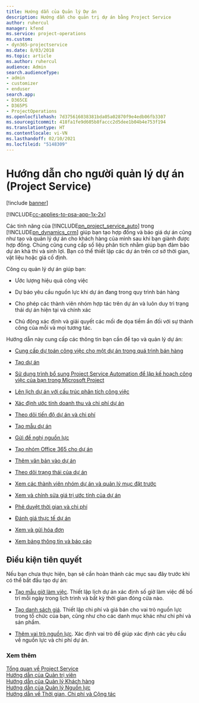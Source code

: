 ```yaml
---
title: Hướng dẫn của Quản lý Dự án
description: Hướng dẫn cho quản trị dự án bằng Project Service
author: ruhercul
manager: kfend
ms.service: project-operations
ms.custom:
- dyn365-projectservice
ms.date: 8/03/2018
ms.topic: article
ms.author: ruhercul
audience: Admin
search.audienceType:
- admin
- customizer
- enduser
search.app:
- D365CE
- D365PS
- ProjectOperations
ms.openlocfilehash: 7d375616038381bda05a02870f9e4edb06fb3307
ms.sourcegitcommit: 418fa1fe9d605b8faccc2d5dee1b04b4e753f194
ms.translationtype: HT
ms.contentlocale: vi-VN
ms.lasthandoff: 02/10/2021
ms.locfileid: "5148309"
---
```

# <a name="project-manager-guide-project-service"></a>Hướng dẫn cho người quản lý dự án (Project Service)

[!include [banner](../includes/psa-now-project-operations.md)]

[!INCLUDE[cc-applies-to-psa-app-1x-2x](../includes/cc-applies-to-psa-app-1x-2x.md)]

Các tính năng của [!INCLUDE[pn_project_service_auto](../includes/pn-project-service-auto.md)] trong [!INCLUDE[pn_dynamics_crm](../includes/pn-dynamics-crm.md)] giúp bạn tạo hợp đồng và báo giá dự án cũng như tạo và quản lý dự án cho khách hàng của mình sau khi bạn giành được hợp đồng. Chúng cũng cung cấp số liệu phân tích nhằm giúp bạn đảm bảo dự án khả thi và sinh lợi. Bạn có thể thiết lập các dự án trên cơ sở thời gian, vật liệu hoặc giá cố định.  
  
 Công cụ quản lý dự án giúp bạn:  
  
-   Ước lượng hiệu quả công việc  
  
-   Dự báo yêu cầu nguồn lực khi dự án đang trong quy trình bán hàng  
  
-   Cho phép các thành viên nhóm hợp tác trên dự án và luôn duy trì trạng thái dự án hiện tại và chính xác  
  
-   Chủ động xác định và giải quyết các mối đe dọa tiềm ẩn đối với sự thành công của mỗi và mọi tương tác.  
  
Hướng dẫn này cung cấp các thông tin bạn cần để tạo và quản lý dự án:  
  
-   [Cung cấp dự toán công việc cho một dự án trong quá trình bán hàng](../psa/provide-estimates-project-during-sales-process.md)  
  
-   [Tạo dự án](../psa/create-project.md)  
  
-   [Sử dụng trình bổ sung Project Service Automation để lập kế hoạch công việc của bạn trong Microsoft Project](../psa/add-plan-work-microsoft-project.md)  
  
-   [Lên lịch dự án với cấu trúc phân tích công việc](../psa/schedule-project-work-breakdown-structure.md)  
  
-   [Xác định ước tính doanh thu và chi phí dự án](../psa/determine-project-cost-revenue-estimates.md)  
  
-   [Theo dõi tiến độ dự án và chi phí](../psa/track-project-progress-cost.md)  
  
-   [Tạo mẫu dự án](../psa/create-project-template.md)  
  
-   [Gửi đề nghị nguồn lực](../psa/submit-resource-requests.md)  
  
-   [Tạo nhóm Office 365 cho dự án](../psa/create-office-365-group-project.md)  
  
-   [Thêm văn bản vào dự án](../psa/add-documents-project.md)  
  
-   [Theo dõi trạng thái của dự án](../psa/track-project-status.md)  
  
-   [Xem các thành viên nhóm dự án và quản lý mục đặt trước](../psa/view-project-team-members-manage-bookings.md)  
  
-   [Xem và chỉnh sửa giá trị ước tính của dự án](../psa/view-edit-project-estimates.md)  
  
-   [Phê duyệt thời gian và chi phí](../psa/approve-time-expenses.md)  
  
-   [Đánh giá thực tế dự án](../psa/review-project-actuals.md)  
  
-   [Xem và gửi hóa đơn](../psa/view-send-invoices.md)  
  
-   [Xem bảng thông tin và báo cáo](../psa/view-dashboards-reports.md)  
  
## <a name="prerequisites"></a>Điều kiện tiên quyết  
 Nếu bạn chưa thực hiện, bạn sẽ cần hoàn thành các mục sau đây trước khi có thể bắt đầu tạo dự án:  
  
-   [Tạo mẫu giờ làm việc](../psa/create-work-hours-template.md). Thiết lập lịch dự án xác định số giờ làm việc để bố trí mỗi ngày trong lịch trình và bất kỳ thời gian đóng cửa nào.  
  
-   [Tạo danh sách giá](../psa/create-price-list.md). Thiết lập chi phí và giá bán cho vai trò nguồn lực trong tổ chức của bạn, cũng như cho các danh mục khác như chi phí và sản phẩm.  
  
-   [Thêm vai trò nguồn lực](../psa/add-resource-roles.md). Xác định vai trò để giúp xác định các yêu cầu về nguồn lực và chi phí dự án.  
  
### <a name="see-also"></a>Xem thêm  
 [Tổng quan về Project Service](../psa/overview.md)   
 [Hướng dẫn của Quản trị viên](../psa/admin-guide.md)   
 [Hướng dẫn của Quản lý Khách hàng](../psa/account-manager-guide.md)   
 [Hướng dẫn của Quản lý Nguồn lực](../psa/resource-manager-guide.md)   
 [Hướng dẫn về Thời gian, Chi phí và Cộng tác](../psa/time-expense-collaboration-guide.md)

